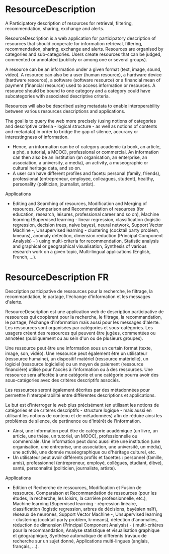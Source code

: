 # ResourceDescription

<p>
  A Participatory description of resources for retrieval, filtering, recommendation, sharing, exchange and alerts.
</p>

 <p> ResourceDescription is a web application for participatory description of resources 
that should cooperate for information retrieval, filtering, recommendation, sharing, exchange and alerts. Resources are organised by categories and sub-categories. Users create resources that can be judged, commented or annotated (publicly or 
among one or several groups). 
 </p>
			 
 <p>
   A resource can be an information under a given format (text, image, sound, video). 
   A resource can also be a user (human resource), a hardware device (hardware resource), 
   a software (software resource) or a financial mean of payment (financial resource) used to access information or resources. 
   A resource should be bound to one category and a category could have subcategories with associated 
   descriptive criteria. 
 </p>
			 
 <p>Resources will also be described using metadata to enable interoperability between various resources descriptions and applications. </p>
			 
<p>The goal is to query the web more precisely (using notions of categories and descriptive criteria - logical structure - 
 as well as notions of contents and metadata) in order to bridge the gap of silence, accuracy or interestingness of information.</p>
      
      
<ul>
  <li>Hence, an information can be of category academic (a book, an article, a phd, a tutorial, a MOOC), 
  professional or commercial. An information can then also be an institution (an organisation, 
  an enterprise, an association, a university, a media), an activity, a museographic or cultural heritage data, and so on. </li>
  <li> A user can have different profiles and facets: personal (family, friends), 
professional (entrepreneur, employee, colleagues, student), healthy, personality (politician, journalist, artist). </li> 
</ul>			 
			
<p>Applications </p>
<ul>
<li>Editing and Searching of resources, Modification and Merging of resources, Comparison and Recommendation of resources 
(for education, research, leisures, professional career and so on),
Machine learning (Supervised learning - linear regression, classification (logistic regression, decision trees, naive bayes), neural network, Support Vector Machine -, 
Unsupervised learning - clustering (cocktail party problem, kmeans), anomaly detection, dimension reduction (Principal Component Analysis) - ) using multi-criteria for recommendation, Statistic analysis and graphical or geographical visualisation, 
Synthesis of various research work on a given topic, Multi-lingual applications (English, French, ...). </li>
</ul>



# ResourceDescription FR 

<p>Description participative de ressources pour la recherche, le filtrage, 
la recommandation, le partage, l'échange d'information et les messages d'alerte. </p>

 <p>ResourceDescription est une application web de description participative de ressources qui coopèrent pour la recherche, 
le filtrage, la recommandation, le partage, l'échange d'information mais aussi pour les messages d'alerte. Les ressources sont organisées par catégories et sous-catégories. Les usagers créent des ressources qui peuvent être jugées, commentées ou annotées (publiquement ou au sein d'un ou de plusieurs groupes).  </p>
			 
<p>Une ressource peut être une information sous un certain format (texte, image, son, vidéo). Une ressource peut également être un utilisateur (ressource humaine), un dispositif matériel (ressource matérielle), un logiciel (ressource logicielle) ou un moyen de paiement (ressource financière) utilisé pour l'accès à l'information ou à des ressources. 
Une ressource sera affectée à une catégorie et une catégorie pourra avoir des sous-catégories avec des critères descriptifs associés. </p>
			 
<p>Les ressources seront également décrites par des métadonnées pour permettre l'interopérabilité entre différentes descriptions et applications. </p>
			 
<p>Le but est d'interroger le web plus précisément (en utilisant les notions de catégories et de critères descriptifs 
 - structure logique - mais aussi en utilisant les notions de contenu et de métadonnées) afin de réduire ainsi les problèmes 
 de silence, de pertinence ou d'intérêt de l'information.</p> 
 
 
<ul>
<li> Ainsi, une information peut être de catégorie académique (un livre, un article, une thèse, un tutoriel, un MOOC), 
professionnelle ou commerciale. Une information peut donc aussi être une institution (une organisation, une entreprise, une association, une université, un média), une activité, une donnée muséographique ou d'héritage culturel, etc. </li>
<li> Un utilisateur peut avoir différents profils et facettes : personnel (famille, amis), 
professionnel (entrepreneur, employé, collègues, étudiant, élève), santé, personnalité (politicien, journaliste, artiste).
</li>
</ul>			 
			 
<p> Applications </p>
<ul>
<li>Edition et Recherche de ressources, Modification et Fusion de ressource, Comparaison et Recommandation de ressources 
(pour les études, la recherche, les loisirs, la carrière professionnelle, etc.), 
Machine learning (Supervised learning - régression linéaire, classification (logistic regression, arbres de décisions, bayésien naïf), réseaux de neurones, Support Vector Machine -, 
Unsupervised learning - clustering (cocktail party problem, k-means), détection d'anomalies, réduction de dimension (Principal Component Analysis) - ) 
multi-critères pour la recommandation, Analyse statistique et visualisation graphique et géographique, 
Synthèse automatique de differents travaux de recherche sur un sujet donné, 
Applications multi-lingues (anglais, français, ...). </li>
</ul> 
		
